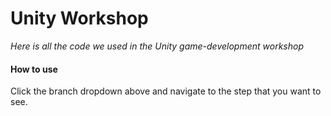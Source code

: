 # Unity Workshop
*Here is all the code we used in the Unity game-development workshop*

#### How to use
Click the branch dropdown above and navigate to the step that you want to see.